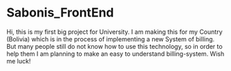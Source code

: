 # Sabonis_FrontEnd

Hi, this is my first big project for University. I am making this for my Country (Bolivia) which is in the process of implementing a new System of billing. But many people still do not know how to use this technology, so in order to help them I am planning to make an easy to understand billing-system. Wish me luck!

